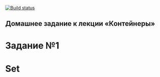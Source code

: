 [![Build status](https://ci.appveyor.com/api/projects/status/bqhk0enqt2kg6glu?svg=true)](https://ci.appveyor.com/project/ZavyalovAndrei/set)


## Домашнее задание к лекции «Контейнеры»
# Задание №1
# Set